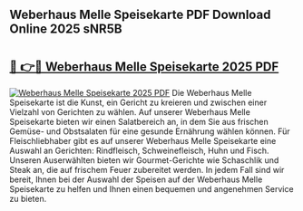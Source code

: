 ## Weberhaus Melle Speisekarte PDF Download Online 2025 sNR5B

# <h2><a href="http://gcdxwg.nevu.top/?p=Weberhaus+Melle+Speisekarte">🔗 👉🔴 Weberhaus Melle Speisekarte 2025 PDF</a></h2>

[![Weberhaus Melle Speisekarte 2025 PDF](https://i.imgur.com/dBaPXMq.png)](http://gcdxwg.nevu.top/?p=Weberhaus+Melle+Speisekarte)
Die Weberhaus Melle Speisekarte ist die Kunst, ein Gericht zu kreieren und zwischen einer Vielzahl von Gerichten zu wählen. Auf unserer Weberhaus Melle Speisekarte bieten wir einen Salatbereich an, in dem Sie aus frischen Gemüse- und Obstsalaten für eine gesunde Ernährung wählen können. Für Fleischliebhaber gibt es auf unserer Weberhaus Melle Speisekarte eine Auswahl an Gerichten: Rindfleisch, Schweinefleisch, Huhn und Fisch. Unseren Auserwählten bieten wir Gourmet-Gerichte wie Schaschlik und Steak an, die auf frischem Feuer zubereitet werden. In jedem Fall sind wir bereit, Ihnen bei der Auswahl der Speisen auf der Weberhaus Melle Speisekarte zu helfen und Ihnen einen bequemen und angenehmen Service zu bieten.
